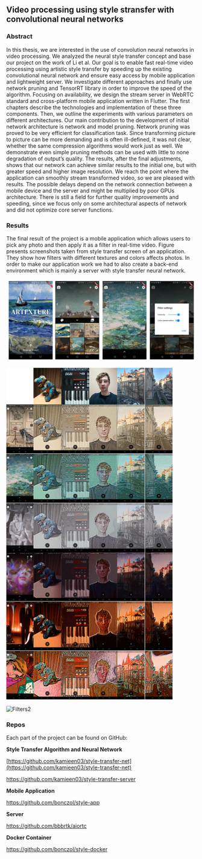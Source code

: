 ## Video processing using style stransfer with convolutional neural networks

### Abstract

In this thesis, we are interested in the use of convolution neural networks in video processing.
We analyzed the neural style transfer concept and base our project on the work of Li et al. 
Our goal is to enable fast real-time video processing using artistic style transfer by speeding
up the existing convolutional neural network and ensure easy access by mobile application and
lightweight server. We investigate different approaches and finally use network pruning and
TensorRT library in order to improve the speed of the algorithm. Focusing on availability, we
design the stream server in WebRTC standard and cross-platform mobile application written
in Flutter. The first chapters describe the technologies and implementation of these three
components. Then, we outline the experiments with various parameters on different architectures.
Our main contribution to the development of initial network architecture is network and
model pruning. Network pruning was proved to be very efficient for classification task. Since
transforming picture to picture can be more demanding and is often ill-defined, it was not clear,
whether the same compression algorithms would work just as well. We demonstrate even simple
pruning methods can be used with little to none degradation of output’s quality. The results,
after the final adjustments, shows that our network can achieve similar results to the initial one,
but with greater speed and higher image resolution. We reach the point where the application can
smoothly stream transformed video, so we are pleased with results. The possible delays depend
on the network connection between a mobile device and the server and might be multiplied by
poor GPUs architecture. There is still a field for further quality improvements and speeding,
since we focus only on some architectural aspects of network and did not optimize core server
functions.

### Results

The final result of the project is a mobile application which allows users to pick any photo and
then apply it as a filter in real-time video. Figure presents screenshots taken from style
transfer screen of an application. They show how filters with different textures and colors affects
photos. In order to make our application work we had to also create a back-end environment
which is mainly a server with style transfer neural network.

![MobileApp](https://raw.githubusercontent.com/bbbrtk/bachelor-thesis/master/thesis/Images/app.png)

![Filters](https://raw.githubusercontent.com/bbbrtk/bachelor-thesis/master/thesis/Images/sumup.png)

![Filters2](https://raw.githubusercontent.com/bbbrtk/bachelor-thesis/master/thesis/Images/mosaic1.png)


### Repos

Each part of the project can be found on GitHub:

**Style Transfer Algorithm and Neural Network**

[https://github.com/kamieen03/style-transfer-net](https://github.com/kamieen03/style-transfer-net)

https://github.com/kamieen03/style-transfer-server

**Mobile Application**

https://github.com/bonczol/style-app

**Server**

https://github.com/bbbrtk/aiortc

**Docker Container**

https://github.com/bonczol/style-docker


